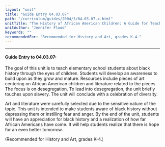 ```yaml
---
layout: "unit"
title: "Guide Entry 04.03.07"
path: "/curriculum/guides/2004/3/04.03.07.x.html"
unitTitle: "The History of African American Children: A Guide for Teaching Black History at the Elementary School Level"
unitAuthor: "Jennifer Flood"
keywords: ""
recommendedFor: "Recommended for History and Art, grades K-4."
---
```

<body>
<hr/>
<h4>
Guide Entry to 04.03.07:
</h4>
<p>
The goal of this unit is to teach elementary school students about black history through the eyes of children. Students will develop an awareness to build upon as they grow and mature. Resources include pieces of art centering on African American children and literature related to the pieces. The focus is on desegregation. To lead into desegregation, the unit briefly touches upon slavery. The unit will conclude with a celebration of diversity.
</p>
<p>
Art and literature were carefully selected due to the sensitive nature of the topic. This unit is intended to make students aware of black history without depressing them or instilling fear and anger. By the end of the unit, students will have an appreciation for black history and a realization of how far African Americans have come. It will help students realize that there is hope for an even better tomorrow.
</p>
<p>
(Recommended for History and Art, grades K-4.)
</p>
</body>